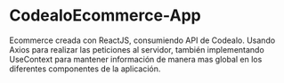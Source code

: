 # CodealoEcommerce-App
Ecommerce creada con ReactJS, consumiendo API de Codealo. Usando Axios para realizar las peticiones al servidor, también implementando UseContext para mantener información de manera mas global en los diferentes componentes de la aplicación.
